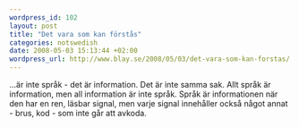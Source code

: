 ```yaml
--- 
wordpress_id: 102 
layout: post
title: "Det vara som kan förstås" 
categories: notswedish
date: 2008-05-03 15:13:44 +02:00 
wordpress_url: http://www.blay.se/2008/05/03/det-vara-som-kan-forstas/ 
---
```


...är inte språk - det är information. Det är inte samma sak. Allt språk är information, men all information är inte språk. Språk är informationen när den har en ren, läsbar signal, men varje signal innehåller också något annat - brus, kod - som inte går att avkoda. [](about:blank) 
